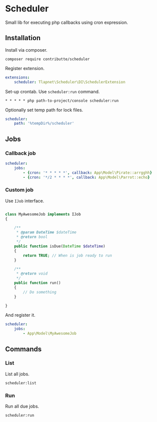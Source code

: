 # Scheduler

Small lib for executing php callbacks using cron expression.

## Installation

Install via composer.

```
composer require contributte/scheduler
```

Register extension.

```yaml
extensions:
	scheduler: Tlapnet\Scheduler\DI\SchedulerExtension
```

Set-up crontab. Use `scheduler:run` command.

```
* * * * * php path-to-project/console scheduler:run
```

Optionally set temp path for lock files.

```yaml
scheduler:
	path: '%tempDir%/scheduler'
```

## Jobs

### Callback job

```yaml
scheduler:
	jobs:
		- {cron: '* * * * *', callback: App\Model\Pirate::arrgghh}
		- {cron: '*/2 * * * *', callback: App\Model\Parrot::echo}
```

### Custom job

Use `IJob` interface.

```php

class MyAwesomeJob implements IJob
{

	/**
	 * @param DateTime $dateTime
	 * @return bool
	 */
	public function isDue(DateTime $dateTime)
	{
		return TRUE; // When is job ready to run
	}

	/**
	 * @return void
	 */
	public function run()
	{
		// Do something
	}

}

```

And register it.

```yaml
scheduler:
	jobs:
		- App\Model\MyAwesomeJob
```

## Commands

### List

List all jobs.

```
scheduler:list
```

### Run

Run all due jobs.

```
scheduler:run
```


